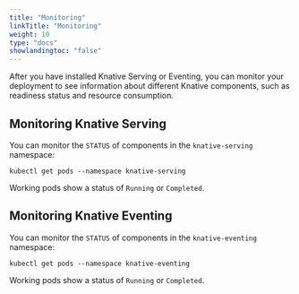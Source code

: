 ```yaml
---
title: "Monitoring"
linkTitle: "Monitoring"
weight: 10
type: "docs"
showlandingtoc: "false"
---
```


After you have installed Knative Serving or Eventing, you can monitor your deployment to see information about different Knative components, such as readiness status and resource consumption.

## Monitoring Knative Serving

You can monitor the `STATUS` of components in the `knative-serving` namespace:

```
kubectl get pods --namespace knative-serving
```

Working pods show a status of `Running` or `Completed`.

## Monitoring Knative Eventing

You can monitor the `STATUS` of components in the `knative-eventing` namespace:

```
kubectl get pods --namespace knative-eventing
```

Working pods show a status of `Running` or `Completed`.
